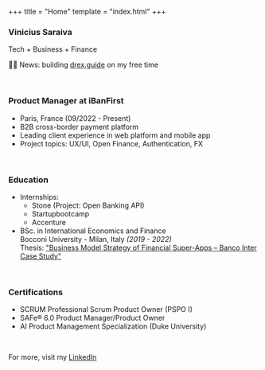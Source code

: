 +++
title = "Home"
template = "index.html"
+++

### Vinicius Saraiva

Tech + Business + Finance

👷‍♂️ News: building [drex.guide](https://drex.guide) on my free time

<br>

### Product Manager at iBanFirst
- Paris, France (09/2022 - Present)
- B2B cross-border payment platform
- Leading client experience in web platform and mobile app
- Project topics: UX/UI, Open Finance, Authentication, FX

<br>

### Education
- Internships:
  - Stone (Project: Open Banking API)
  - Startupbootcamp
  - Accenture
- BSc. in International Economics and Finance  
  Bocconi University - Milan, Italy _(2019 - 2022)_  
  Thesis: ["Business Model Strategy of Financial Super-Apps – Banco Inter Case Study"](/thesis)

<br>

### Certifications
- SCRUM Professional Scrum Product Owner (PSPO I)
- SAFe® 6.0 Product Manager/Product Owner
- AI Product Management Specialization (Duke University)

<br>

For more, visit my [LinkedIn](https://www.linkedin.com/in/vinicius-saraiva/)
